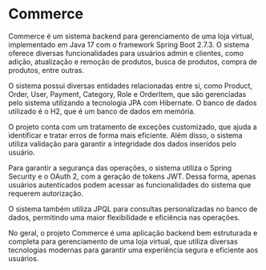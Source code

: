 # Commerce
Commerce é um sistema backend para gerenciamento de uma loja virtual, implementado em Java 17 com o framework Spring Boot 2.7.3. O sistema oferece diversas funcionalidades para usuários admin e clientes, como adição, atualização e remoção de produtos, busca de produtos, compra de produtos, entre outras.

O sistema possui diversas entidades relacionadas entre si, como Product, Order, User, Payment, Category, Role e OrderItem, que são gerenciadas pelo sistema utilizando a tecnologia JPA com Hibernate. O banco de dados utilizado é o H2, que é um banco de dados em memória.

O projeto conta com um tratamento de exceções customizado, que ajuda a identificar e tratar erros de forma mais eficiente. Além disso, o sistema utiliza validação para garantir a integridade dos dados inseridos pelo usuário.

Para garantir a segurança das operações, o sistema utiliza o Spring Security e o OAuth 2, com a geração de tokens JWT. Dessa forma, apenas usuários autenticados podem acessar as funcionalidades do sistema que requerem autorização.

O sistema também utiliza JPQL para consultas personalizadas no banco de dados, permitindo uma maior flexibilidade e eficiência nas operações.

No geral, o projeto Commerce é uma aplicação backend bem estruturada e completa para gerenciamento de uma loja virtual, que utiliza diversas tecnologias modernas para garantir uma experiência segura e eficiente aos usuários.
